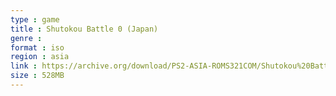 ```yaml
---
type : game
title : Shutokou Battle 0 (Japan)
genre : 
format : iso
region : asia
link : https://archive.org/download/PS2-ASIA-ROMS321COM/Shutokou%20Battle%200%20%28Japan%29.7z
size : 528MB
---
```

